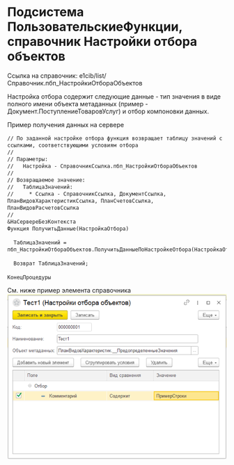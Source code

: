 # Подсистема ПользовательскиеФункции, справочник Настройки отбора объектов

Ссылка на справочник: e1cib/list/Справочник.пбп_НастройкиОтбораОбъектов

Настройка отбора содержит следующие данные - тип значения в виде полного имени объекта метаданных (пример - Документ.ПоступлениеТоваровУслуг) и отбор компоновки данных.

Пример получения данных на сервере

```1C (BSL)
// По заданной настройке отбора функция возвращает таблицу значений с ссылками, соответствующими условиям отбора
//
// Параметры:
//   Настройка - СправочникСсылка.пбп_НастройкиОтбораОбъектов
//
// Возвращаемое значение:
//   ТаблицаЗначений:
//     * Ссылка - СправочникСсылка, ДокументСсылка, ПланВидовХарактеристикСсылка, ПланСчетовСсылка, ПланВидовРасчетовСсылка
//
&НаСервереБезКонтекста
Функция ПолучитьДанные(НастройкаОтбора)

  ТаблицаЗначений = пбп_НастройкиОтбораОбъектов.ПолучитьДанныеПоНастройкеОтбора(НастройкаОтбора);

  Возврат ТаблицаЗначений;

КонецПроцедуры
```
См. ниже пример элемента справочника
![alt text](images\НастройкиОтбораОбъектов.png)
